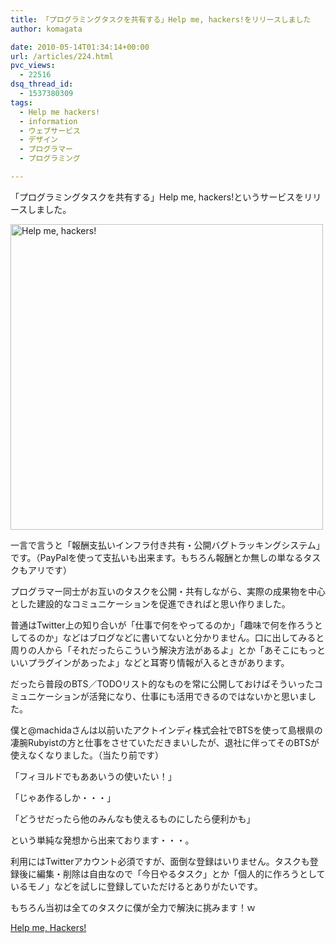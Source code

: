 ```yaml
---
title: 「プログラミングタスクを共有する」Help me, hackers!をリリースしました
author: komagata

date: 2010-05-14T01:34:14+00:00
url: /articles/224.html
pvc_views:
  - 22516
dsq_thread_id:
  - 1537380309
tags:
  - Help me hackers!
  - information
  - ウェブサービス
  - デザイン
  - プログラマー
  - プログラミング

---
```

「プログラミングタスクを共有する」Help me, hackers!というサービスをリリースしました。


  <a title="Help me, hackers!" href="http://help-me-hackers.com/"><img src="http://farm4.static.flickr.com/3388/4605474010_3377e91e03.jpg" alt="Help me, hackers!" width="500" height="489" /></a>


一言で言うと「報酬支払いインフラ付き共有・公開バグトラッキングシステム」です。（PayPalを使って支払いも出来ます。もちろん報酬とか無しの単なるタスクもアリです）

プログラマー同士がお互いのタスクを公開・共有しながら、実際の成果物を中心とした建設的なコミュニケーションを促進できればと思い作りました。

普通はTwitter上の知り合いが「仕事で何をやってるのか」「趣味で何を作ろうとしてるのか」などはブログなどに書いてないと分かりません。口に出してみると周りの人から「それだったらこういう解決方法があるよ」とか「あそこにもっといいプラグインがあったよ」などと耳寄り情報が入るときがあります。

だったら普段のBTS／TODOリスト的なものを常に公開しておけばそういったコミュニケーションが活発になり、仕事にも活用できるのではないかと思いました。

僕と@machidaさんは以前いたアクトインディ株式会社でBTSを使って島根県の凄腕Rubyistの方と仕事をさせていただきまいしたが、退社に伴ってそのBTSが使えなくなりました。（当たり前です）

「フィヨルドでもああいうの使いたい！」

「じゃあ作るしか・・・」

「どうせだったら他のみんなも使えるものにしたら便利かも」

という単純な発想から出来ております・・・。

利用にはTwitterアカウント必須ですが、面倒な登録はいりません。タスクも登録後に編集・削除は自由なので「今日やるタスク」とか「個人的に作ろうとしているモノ」などを試しに登録していただけるとありがたいです。

もちろん当初は全てのタスクに僕が全力で解決に挑みます！ｗ

[Help me, Hackers!][1]

 [1]: http://help-me-hackers.com/
